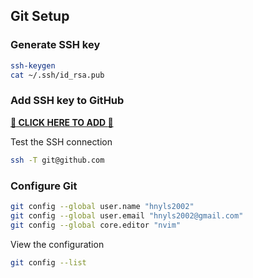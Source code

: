 ## Git Setup

### Generate SSH key

```sh
ssh-keygen
cat ~/.ssh/id_rsa.pub
```

### Add SSH key to GitHub

[**:link: CLICK HERE TO ADD :rocket:**](https://github.com/settings/ssh/new)

Test the SSH connection

```sh
ssh -T git@github.com
```


### Configure Git

```sh
git config --global user.name "hnyls2002"
git config --global user.email "hnyls2002@gmail.com"
git config --global core.editor "nvim"
```

View the configuration

```sh
git config --list
```


